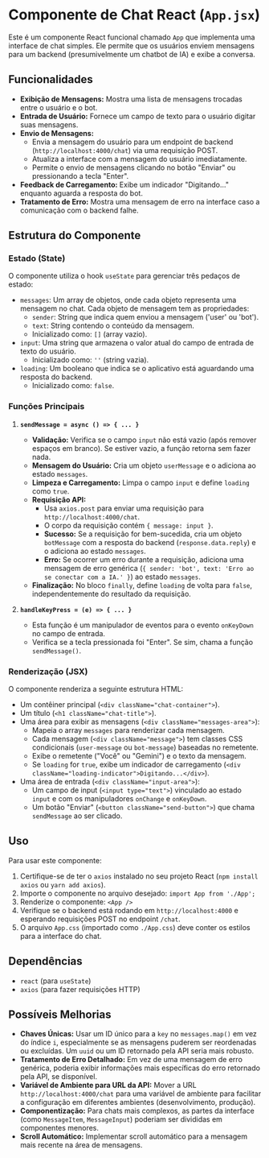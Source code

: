 # Componente de Chat React (`App.jsx`)

Este é um componente React funcional chamado `App` que implementa uma interface de chat simples. Ele permite que os usuários enviem mensagens para um backend (presumivelmente um chatbot de IA) e exibe a conversa.

## Funcionalidades

*   **Exibição de Mensagens:** Mostra uma lista de mensagens trocadas entre o usuário e o bot.
*   **Entrada de Usuário:** Fornece um campo de texto para o usuário digitar suas mensagens.
*   **Envio de Mensagens:**
    *   Envia a mensagem do usuário para um endpoint de backend (`http://localhost:4000/chat`) via uma requisição POST.
    *   Atualiza a interface com a mensagem do usuário imediatamente.
    *   Permite o envio de mensagens clicando no botão "Enviar" ou pressionando a tecla "Enter".
*   **Feedback de Carregamento:** Exibe um indicador "Digitando..." enquanto aguarda a resposta do bot.
*   **Tratamento de Erro:** Mostra uma mensagem de erro na interface caso a comunicação com o backend falhe.

## Estrutura do Componente

### Estado (State)

O componente utiliza o hook `useState` para gerenciar três pedaços de estado:

*   `messages`: Um array de objetos, onde cada objeto representa uma mensagem no chat. Cada objeto de mensagem tem as propriedades:
    *   `sender`: String que indica quem enviou a mensagem ('user' ou 'bot').
    *   `text`: String contendo o conteúdo da mensagem.
    *   Inicializado como: `[]` (array vazio).
*   `input`: Uma string que armazena o valor atual do campo de entrada de texto do usuário.
    *   Inicializado como: `''` (string vazia).
*   `loading`: Um booleano que indica se o aplicativo está aguardando uma resposta do backend.
    *   Inicializado como: `false`.

### Funções Principais

1.  **`sendMessage = async () => { ... }`**
    *   **Validação:** Verifica se o campo `input` não está vazio (após remover espaços em branco). Se estiver vazio, a função retorna sem fazer nada.
    *   **Mensagem do Usuário:** Cria um objeto `userMessage` e o adiciona ao estado `messages`.
    *   **Limpeza e Carregamento:** Limpa o campo `input` e define `loading` como `true`.
    *   **Requisição API:**
        *   Usa `axios.post` para enviar uma requisição para `http://localhost:4000/chat`.
        *   O corpo da requisição contém `{ message: input }`.
        *   **Sucesso:** Se a requisição for bem-sucedida, cria um objeto `botMessage` com a resposta do backend (`response.data.reply`) e o adiciona ao estado `messages`.
        *   **Erro:** Se ocorrer um erro durante a requisição, adiciona uma mensagem de erro genérica (`{ sender: 'bot', text: 'Erro ao se conectar com a IA.' }`) ao estado `messages`.
    *   **Finalização:** No bloco `finally`, define `loading` de volta para `false`, independentemente do resultado da requisição.

2.  **`handleKeyPress = (e) => { ... }`**
    *   Esta função é um manipulador de eventos para o evento `onKeyDown` no campo de entrada.
    *   Verifica se a tecla pressionada foi "Enter". Se sim, chama a função `sendMessage()`.

### Renderização (JSX)

O componente renderiza a seguinte estrutura HTML:

*   Um contêiner principal (`<div className="chat-container">`).
*   Um título (`<h1 className="chat-title">`).
*   Uma área para exibir as mensagens (`<div className="messages-area">`):
    *   Mapeia o array `messages` para renderizar cada mensagem.
    *   Cada mensagem (`<div className="message">`) tem classes CSS condicionais (`user-message` ou `bot-message`) baseadas no remetente.
    *   Exibe o remetente ("Você" ou "Gemini") e o texto da mensagem.
    *   Se `loading` for `true`, exibe um indicador de carregamento (`<div className="loading-indicator">Digitando...</div>`).
*   Uma área de entrada (`<div className="input-area">`):
    *   Um campo de input (`<input type="text">`) vinculado ao estado `input` e com os manipuladores `onChange` e `onKeyDown`.
    *   Um botão "Enviar" (`<button className="send-button">`) que chama `sendMessage` ao ser clicado.

## Uso

Para usar este componente:

1.  Certifique-se de ter o `axios` instalado no seu projeto React (`npm install axios` ou `yarn add axios`).
2.  Importe o componente no arquivo desejado: `import App from './App';`
3.  Renderize o componente: `<App />`
4.  Verifique se o backend está rodando em `http://localhost:4000` e esperando requisições POST no endpoint `/chat`.
5.  O arquivo `App.css` (importado como `./App.css`) deve conter os estilos para a interface do chat.

## Dependências

*   `react` (para `useState`)
*   `axios` (para fazer requisições HTTP)

## Possíveis Melhorias

*   **Chaves Únicas:** Usar um ID único para a `key` no `messages.map()` em vez do índice `i`, especialmente se as mensagens puderem ser reordenadas ou excluídas. Um `uuid` ou um ID retornado pela API seria mais robusto.
*   **Tratamento de Erro Detalhado:** Em vez de uma mensagem de erro genérica, poderia exibir informações mais específicas do erro retornado pela API, se disponível.
*   **Variável de Ambiente para URL da API:** Mover a URL `http://localhost:4000/chat` para uma variável de ambiente para facilitar a configuração em diferentes ambientes (desenvolvimento, produção).
*   **Componentização:** Para chats mais complexos, as partes da interface (como `MessageItem`, `MessageInput`) poderiam ser divididas em componentes menores.
*   **Scroll Automático:** Implementar scroll automático para a mensagem mais recente na área de mensagens.

